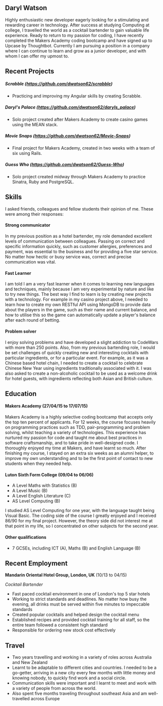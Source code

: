 ## Daryl Watson

Highly enthusiastic new developer eagerly looking for a stimulating and rewarding career in technology. After success at studying Computing at college, I travelled the world as a cocktail bartender to gain valuable life experience. Ready to return to my passion for coding, I have recently completed the Makers Academy coding bootcamp and have signed up to Upcase by Thoughtbot. Currently I am pursuing a position in a company where I can continue to learn and grow as a junior developer, and with whom I can offer my upmost to.

## Recent Projects

##### Scrabble (https://github.com/dwatson62/scrabble)

- Practicing and improving my Angular skills by creating Scrabble.

##### Daryl's Palace (https://github.com/dwatson62/daryls_palace)

- Solo project created after Makers Academy to create casino games using the MEAN stack.

##### Movie Snaps (https://github.com/dwatson62/Movie-Snaps)

- Final project for Makers Academy, created in two weeks with a team of six using Rails.

##### Guess Who (https://github.com/dwatson62/Guess-Who)

- Solo project created midway through Makers Academy to practice Sinatra, Ruby and PostgreSQL.

## Skills

I asked friends, colleagues and fellow students their opinion of me. These were among their responses:

#### Strong communicator

In my previous position as a hotel bartender, my role demanded excellent levels of communication between colleagues. Passing on correct and specific information quickly, such as customer allergies, preferences and payment, was essential to the business and for providing a five star service. No matter how hectic or busy service was, correct and precise communication was vital.

#### Fast Learner

I am told I am a very fast learner when it comes to learning new languages and techniques, mainly because I am very experimental by nature and like to try new things. The best way I find to learn is by creating new projects with a technology. For example in my casino project above, I needed to learn how to create my own RESTful API using MongoDB to provide data about the players in the game, such as their name and current balance, and how to utilise this so the game can automatically update a player's balance after each round of betting.

#### Problem solver

I enjoy solving problems and have developed a slight addiction to CodeWars with more than 250 points. Also, from my previous bartending role, I would be set challenges of quickly creating new and interesting cocktails with particular ingredients, or for a particular event. For example, as it was a Chinese based hotel chain, I needed to create a cocktail to celebrate Chinese New Year using ingredients traditionally associated with it. I was also asked to create a non-alcoholic cocktail to be used as a welcome drink for hotel guests, with ingredients reflecting both Asian and British culture.

## Education

#### Makers Academy (27/04/15 to 17/07/15)

Makers Academy is a highly selective coding bootcamp that accepts only the top ten percent of applicants. For 12 weeks, the course focuses heavily on programming practices such as TDD, pair-programming and problem solving, whilst teaching a variety of technologies. This experience has nurtured my passion for code and taught me about best practices in software craftsmanship, and to take pride in well-designed code. I thoroughly enjoyed my time at Makers, and have learnt so much. After finishing my course, I stayed on an extra six weeks as an alumni helper, to improve my own understanding and to be the first point of contact to new students when they needed help.

#### Luton Sixth Form College (09/04 to 06/06)

- A Level Maths with Statistics (B)
- A Level Music (B)
- A Level English Literature (C)
- AS Level Computing (B)

I studied AS Level Computing for one year, with the language taught being Visual Basic. The coding side of the course I greatly enjoyed and I received 86/90 for my final project. However, the theory side did not interest me at that point in my life, so I concentrated on other subjects for the second year.

#### Other qualifications

- 7 GCSEs, including ICT (A), Maths (B) and English Language (B)

## Recent Employment

**Mandarin Oriental Hotel Group, London, UK** (10/13 to 04/15) 

*Cocktail Bartender*  
- Fast paced cocktail environment in one of London's top 5 star hotels
- Working to strict standards and deadlines. No matter how busy the evening, all drinks must be served within five minutes to impeccable standards
- Created popular cocktails and helped design the cocktail menu
- Established recipes and provided cocktail training for all staff, so the entire team followed a consistent high standard
- Responsible for ordering new stock cost effectively

## Travel

- Two years travelling and working in a variety of roles across Australia and New Zealand
- Learnt to be adaptable to different cities and countries. I needed to be a go-getter, arriving in a new city every few months with little money and knowing nobody, to quickly find work and a social circle. 
- Communication skills were important and I learnt to meet and work with a variety of people from across the world.
- Also spent five months traveling throughout southeast Asia and am well-travelled across Europe
